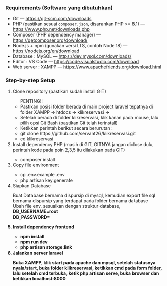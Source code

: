 <h3>Requirements (Software yang dibutuhkan)</h3>
  <ul>
    <li>Git — <a href="https://git-scm.com/downloads" target="_blank">https://git-scm.com/downloads</a></li>
    <li>PHP (pastikan sesuai <code>composer.json</code>, disarankan PHP &gt;= 8.1) — <a href="https://www.php.net/downloads.php" target="_blank">https://www.php.net/downloads.php</a></li>
    <li>Composer (PHP dependency manager) — <a href="https://getcomposer.org/download/" target="_blank">https://getcomposer.org/download/</a></li>
    <li>Node.js + npm (gunakan versi LTS, contoh Node 18) — <a href="https://nodejs.org/en/download" target="_blank">https://nodejs.org/en/download</a></li>
    <li>Database : MySQL — <a href="https://dev.mysql.com/downloads/" target="_blank">https://dev.mysql.com/downloads/</a>
    </li>
    <li>Editor : VS Code — <a href="https://code.visualstudio.com/download" target="_blank">https://code.visualstudio.com/download</a></li>
    <li>Web server : XAMPP — <a href="https://www.apachefriends.org/download.html" target="_blank">https://www.apachefriends.org/download.html</a></li>
  </ul>

  <h3>Step-by-step Setup</h3>
  <ol>
      <li>Clone repository (pastikan sudah install GIT)</li>
      <ul>PENTING!!
          <li>Pastikan posisi folder berada di main project laravel tepatnya di folder XAMPP -> htdocs -> klikreservasi -> </li>
          <li>Setelah berada di folder klikreservasi, klik kanan pada mouse, lalu pilih opsi Git Bash (pastikan Git telah terinstall)</li>
          <li>Ketikkan perintah berikut secara berurutan :</li>
          <li>git clone https://github.com/servant26/klikreservasi.git</li>
          <li>cd klikreservasi</li>
      </ul>
      <li>Install dependency PHP (masih di GIT, GITNYA jangan diclose dulu, perintah kode pada poin 2,3,5 itu dilakukan pada GIT)</li>
      <ul>
          <li>composer install</li>
      </ul>
      <li>Copy file environment</li>
      <ul><li>cp .env.example .env</li>
          <li>php artisan key:generate</li>
      </ul>
      <li>Siapkan Database</li>
      <p>Buat Database bernama dispursip di mysql, kemudian export file sql bernama dispursip yang terdapat pada folder bernama database<br>Ubah file env. sesuaikan dengan struktur database, <b> <DB_DATABASE=dispursip<br>
DB_USERNAME=root<br>
DB_PASSWORD=</p>
      <li>Install dependency frontend</li>
          <ul>
              <li>npm install</li>
              <li>npm run dev</li>
              <li>php artisan storage:link</li>
          </ul>
        <li>Jalankan server laravel</li>
          <p>Buka XAMPP, klik start pada apache dan mysql, setelah statusnya nyala/start, buka folder klikreservasi, ketikkan cmd pada form folder, lalu setelah cmd terbuka, ketik php artisan serve, buka browser dan ketikkan localhost:8000 </p>
  </ol>
